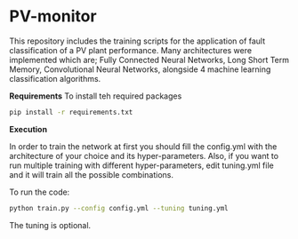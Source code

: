 # PV-monitor

This repository includes the training scripts for the application of fault classification of a PV plant performance. Many architectures were implemented which are; Fully Connected Neural Networks, Long Short Term Memory, Convolutional Neural Networks, alongside 4 machine learning classification algorithms.

**Requirements**
To install teh required packages

```bash
pip install -r requirements.txt
```

**Execution**

In order to train the network at first you should fill the config.yml with the architecture of your choice and its hyper-parameters. Also, if you want to run multiple training with different hyper-parameters, edit tuning.yml file and it will train all the possible combinations.

To run the code:
```bash
python train.py --config config.yml --tuning tuning.yml
```
The tuning is optional.
